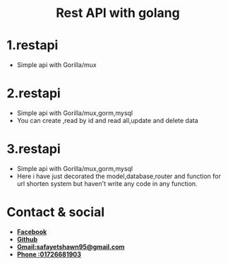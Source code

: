 
<h1 align="center">Rest API with  golang</h1>



# 1.restapi

-  Simple api with Gorilla/mux



# 2.restapi

-  Simple api with Gorilla/mux,gorm,mysql
- You can create ,read by id and read all,update and delete data

# 3.restapi

-  Simple api with Gorilla/mux,gorm,mysql
-  Here i have just decorated the model,database,router and function for url shorten system but haven't write any code in any function.


# Contact & social

- **[Facebook](https://www.facebook.com/safahait.sawon)**
- **[Github](https://github.com/Safayet-Shawn/)**
- **[Gmail:safayetshawn95@gmail.com](safayetshawn95@gmail.com)**
- **[Phone :01726681903](01726681903)**
 
